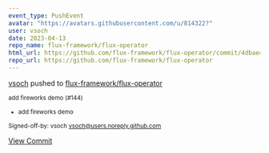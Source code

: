 ```yaml
---
event_type: PushEvent
avatar: "https://avatars.githubusercontent.com/u/814322?"
user: vsoch
date: 2023-04-13
repo_name: flux-framework/flux-operator
html_url: https://github.com/flux-framework/flux-operator/commit/4dbae4b80233cecc40f610b80bb5abf9a8cc4dbc
repo_url: https://github.com/flux-framework/flux-operator
---
```


<a href='https://github.com/vsoch' target='_blank'>vsoch</a> pushed to <a href='https://github.com/flux-framework/flux-operator' target='_blank'>flux-framework/flux-operator</a>

<small>add fireworks demo (#144)

* add fireworks demo

Signed-off-by: vsoch <vsoch@users.noreply.github.com></small>

<a href='https://github.com/flux-framework/flux-operator/commit/4dbae4b80233cecc40f610b80bb5abf9a8cc4dbc' target='_blank'>View Commit</a>
